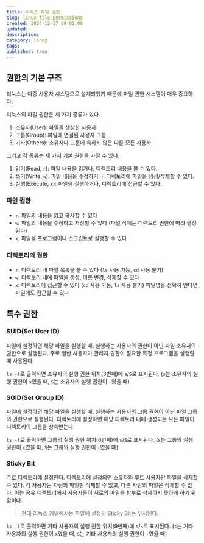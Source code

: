 ```yaml
---
title: 리눅스 파일 권한
slug: linux-file-permissions
created: 2024-12-17 09:02:00
updated:
description:
category: linux
tags:
published: true
---
```


## 권한의 기본 구조

리눅스는 다중 사용자 시스템으로 설계되었기 때문에 파일 권한 시스템이 매우 중요하다.

리눅스의 파일 권한은 세 가지 종류가 있다.

1. 소유자(User): 파일을 생성한 사용자
2. 그룹(Group): 파일에 연결된 사용자 그룹
3. 기타(Others): 소유자나 그룹에 속하지 않은 다른 모든 사용자

그리고 각 종류는 세 가지 기본 권한을 가질 수 있다.

1. 읽기(Read, `r`): 파일 내용을 읽거나, 디렉토리 내용을 볼 수 있다.
2. 쓰기(Write, `w`): 파일 내용을 수정하거나, 디렉토리에 파일을 생성/삭제할 수 있다.
3. 실행(Execute, `x`): 파일을 실행하거나, 디렉토리에 접근할 수 있다.

### 파일 권한

- `r`: 파일의 내용을 읽고 복사할 수 있다
- `w`: 파일의 내용을 수정하고 저장할 수 있다 (파일 삭제는 디렉토리 권한에 따라 결정된다)
- `x`: 파일을 프로그램이나 스크립트로 실행할 수 있다

### 디렉토리의 권한

- `r`: 디렉토리 내 파일 목록을 볼 수 있다 (`ls` 사용 가능, `cd` 사용 불가)
- `w`: 디렉토리 내에 파일을 생성, 이름 변경, 삭제할 수 있다
- `x`: 디렉토리에 접근할 수 있다 (`cd` 사용 가능, `ls` 사용 불가) 파일명을 정확히 안다면 파일에도 접근할 수 있다

## 특수 권한

### SUID(Set User ID)

파일에 설정하면 해당 파일을 실행할 때, 실행하는 사용자의 권한이 아닌 파일 소유자의 권한으로 실행된다.
주로 일반 사용자가 관리자 권한이 필요한 특정 프로그램을 실행할 때 사용된다.

`ls -l`로 출력하면 소유자의 실행 권한 위치(3번째)에 `s`/`S`로 표시된다.
(`s`는 소유자의 실행 권한이 `x`였을 때, `S`는 소유자의 실행 권한이 `-`였을 때)

### SGID(Set Group ID)

파일에 설정하면 해당 파일을 실행할 때, 실행하는 사용자의 그룹 권한이 아닌 파일 그룹의 권한으로 실행된다.
디렉토리에 설정하면 해당 디렉토리 내에 생성되는 모든 파일이 디렉토리의 그룹을 상속받는다.

`ls -l`로 출력하면 그룹의 실행 권한 위치(6번째)에 `s`/`S`로 표시된다.
(`s`는 그룹의 실행 권한이 `x`였을 때, `S`는 그룹의 실행 권한이 `-`였을 때)

### Sticky Bit

주로 디렉토리에 설정한다.
디렉토리에 설정되면 소유자와 루트 사용자만 파일을 삭제할 수 있다.
각 사용자는 자신의 파일만 삭제할 수 있고, 다른 사람의 파일은 삭제할 수 없다.
이는 공유 디렉토리에서 사용자들이 서로의 파일을 함부로 삭제하지 못하게 하기 위함이다.

> 현대 리눅스 커널에서는 파일에 설정된 Sticky Bit는 무시된다.

`ls -l`로 출력하면 기타 사용자의 실행 권한 위치(9번째)에 `s`/`S`로 표시된다.
(`s`는 기타 사용자의 실행 권한이 `x`였을 때, `S`는 기타 사용자의 실행 권한이 `-`였을 때)
